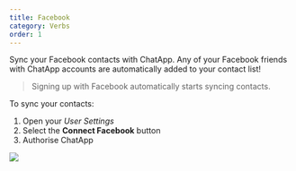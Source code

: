 ```yaml
---
title: Facebook
category: Verbs
order: 1
---
```


Sync your Facebook contacts with ChatApp. Any of your Facebook friends with ChatApp accounts are automatically added to your contact list\!

> Signing up with Facebook automatically starts syncing contacts.

To sync your contacts:

1. Open your *User Settings*
2. Select the **Connect Facebook** button
3. Authorise ChatApp

![](//placehold.it/800x600)
